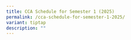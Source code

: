 ```yaml
---
title: CCA Schedule for Semester 1 (2025)
permalink: /cca-schedule-for-semester-1-2025/
variant: tiptap
description: ""
---
```

